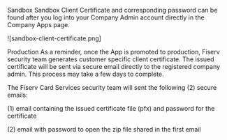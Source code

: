 
Sandbox
Sandbox Client Certificate and corresponding password can be found after you log into your Company Admin account directly in the Company Apps page.

![sandbox-client-certificate.png] 



 

Production
As a reminder, once the App is promoted to production, Fiserv security team generates customer specific client certificate. The issued certificate will be sent via secure email directly to the registered company admin. This process may take a few days to complete. 

The Fiserv Card Services security team will sent the following (2) secure emails:

(1) email containing the issued certificate file (pfx) and password for the certificate

(2) email with password to open the zip file shared in the first email

 

